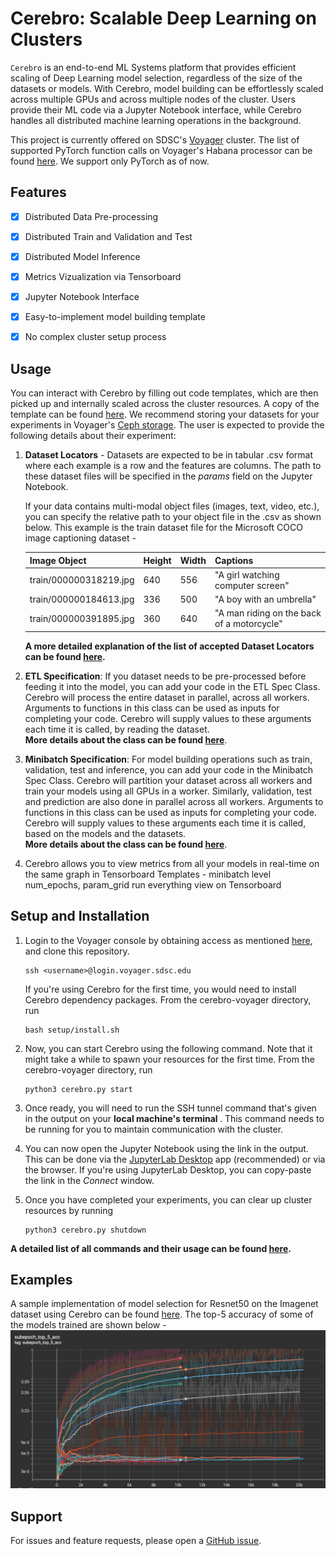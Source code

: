 # Cerebro: Scalable Deep Learning on Clusters


<code>Cerebro</code> is an end-to-end ML Systems platform that provides efficient scaling of
Deep Learning model selection, regardless of the size of the datasets or models.
With Cerebro, model building can be effortlessly scaled across multiple GPUs and across multiple nodes of the cluster.
Users provide their ML code via a Jupyter Notebook interface, while Cerebro handles all distributed machine learning operations in the background.

This project is currently offered on SDSC's [Voyager](https://www.sdsc.edu/support/user_guides/voyager.html#accounts) cluster. The list of supported PyTorch function calls on Voyager's Habana processor can be found [here](https://docs.habana.ai/en/latest/PyTorch/PyTorch_Model_Porting/GPU_Migration_Toolkit/Habana_GPU_Migration_APIs.html).
We support only PyTorch as of now.


## Features

- [x] Distributed Data Pre-processing
- [x] Distributed Train and Validation and Test
- [x] Distributed Model Inference
- [x] Metrics Vizualization via Tensorboard
- [x] Jupyter Notebook Interface
- [x] Easy-to-implement model building template
- [x] No complex cluster setup process


## Usage
You can interact with Cerebro by filling out code templates, which are then picked up and internally scaled across the cluster resources. A copy of the template can be found [here](setup/misc/experiment.ipynb).
We recommend storing your datasets for your experiments in Voyager's [Ceph storage](https://www.sdsc.edu/support/user_guides/voyager.html#storage).
The user is expected to provide the following details about their experiment:
 
1. <b>Dataset Locators</b> - Datasets are expected to be in tabular .csv format where each example is a row and the features are columns. The path to these dataset files will be specified in the <i>params</i> field on the Jupyter Notebook. <br />
   
   If your data contains multi-modal object files (images, text, video, etc.), you can specify the relative path to your object file in the .csv as shown below. This example is the train dataset file for the Microsoft COCO image captioning dataset - 

   | Image Object           | Height | Width | Captions                                    |
   |------------------------|--------|-------|---------------------------------------------|
   | train/000000318219.jpg | 640    | 556   | "A girl watching computer screen"           |
   | train/000000184613.jpg | 336    | 500   | "A boy with an umbrella"                    |
   | train/000000391895.jpg | 360    | 640   | "A man riding on the back of a motorcycle"  |

   <b>A more detailed explanation of the list of accepted Dataset Locators can be found [here](docs/dataset_locators.md). </b>


2. <b>ETL Specification</b>: If you dataset needs to be pre-processed before feeding it into the model, you can add your code in the ETL Spec Class. Cerebro will process the entire dataset in parallel, across all workers. Arguments to functions in this class can be used as inputs for completing your code. Cerebro will supply values to these arguments each time it is called, by reading the dataset. <br />
   <b> More details about the class can be found [here](docs/etl_spec.md)</b>.

 
3. <b>Minibatch Specification</b>: For model building operations such as train, validation, test and inference, you can add your code in the Minibatch Spec Class. Cerebro will partition your dataset across all workers and train your models using all GPUs in a worker. Similarly, validation, test and prediction are also done in parallel across all workers. Arguments to functions in this class can be used as inputs for completing your code. Cerebro will supply values to these arguments each time it is called, based on the models and the datasets. <br />
   <b> More details about the class can be found [here](docs/mop_spec.md)</b>.


4. <b></b>
Cerebro allows you to view metrics from all your models in real-time on the same graph in Tensorboard
Templates - minibatch level
num_epochs, param_grid
run everything
view on Tensorboard

## Setup and Installation
1. Login to the Voyager console by obtaining access as mentioned [here](https://www.sdsc.edu/support/user_guides/voyager.html#access), and clone this repository.
    ```
    ssh <username>@login.voyager.sdsc.edu
    ```
    If you're using Cerebro for the first time, you would need to install Cerebro dependency packages. From the cerebro-voyager directory, run 
    ```
    bash setup/install.sh
    ```
2. Now, you can start Cerebro using the following command. Note that it might take a while to spawn your resources for the first time. From the cerebro-voyager directory, run
    ```
    python3 cerebro.py start
    ```
3. Once ready, you will need to run the SSH tunnel command that's given in the output on your <b> local machine's terminal </b>. This command needs to be running for you to maintain communication with the cluster. 


4. You can now open the Jupyter Notebook using the link in the output. This can be done via the [JupyterLab Desktop](https://github.com/jupyterlab/jupyterlab-desktop) app (recommended) or via the browser.
If you're using JupyterLab Desktop, you can copy-paste the link in the <i>Connect</i> window.


5. Once you have completed your experiments, you can clear up cluster resources by running
   ```
   python3 cerebro.py shutdown
   ```
<b>A detailed list of all commands and their usage can be found [here](docs/setup_options.md).</b>   

## Examples
A sample implementation of model selection for Resnet50 on the Imagenet dataset using Cerebro can be found [here](examples/Resnet%20on%20Imagenet). The top-5 accuracy of some of the models trained are shown below - 
![top_5_acc](docs/img/train_top5_acc.png)

## Support
For issues and feature requests, please open a [GitHub issue](https://github.com/prsridha/cerebro-voyager/issues).


